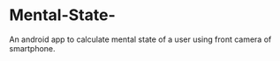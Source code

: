 # Mental-State-
An android app to calculate mental state of a user using front camera of smartphone.
